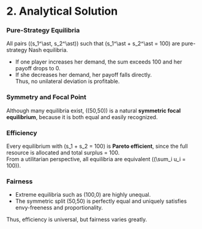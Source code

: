# 2. Analytical Solution

### Pure-Strategy Equilibria
All pairs \((s_1^\ast, s_2^\ast)\) such that \(s_1^\ast + s_2^\ast = 100\) are pure-strategy Nash equilibria.

- If one player increases her demand, the sum exceeds 100 and her payoff drops to 0.  
- If she decreases her demand, her payoff falls directly.  
Thus, no unilateral deviation is profitable.

### Symmetry and Focal Point
Although many equilibria exist, \((50,50)\) is a natural **symmetric focal equilibrium**, because it is both equal and easily recognized.

### Efficiency
Every equilibrium with \(s_1 + s_2 = 100\) is **Pareto efficient**, since the full resource is allocated and total surplus = 100.  
From a utilitarian perspective, all equilibria are equivalent (\(\sum_i u_i = 100\)).

### Fairness
- Extreme equilibria such as (100,0) are highly unequal.  
- The symmetric split (50,50) is perfectly equal and uniquely satisfies envy-freeness and proportionality.  

Thus, efficiency is universal, but fairness varies greatly.
